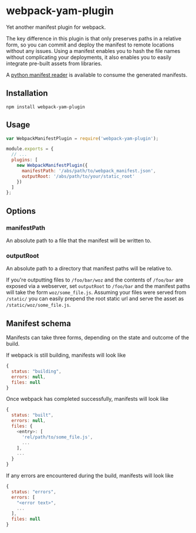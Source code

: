 webpack-yam-plugin
==================

Yet another manifest plugin for webpack.

The key difference in this plugin is that only preserves paths in a relative form,
so you can commit and deploy the manifest to remote locations without any issues.
Using a manifest enables you to hash the file names without complicating your
deployments, it also enables you to easily integrate pre-built assets from libraries.

A [python manifest reader](https://github.com/markfinger/python-webpack-manifest) is
available to consume the generated manifests.


Installation
------------

```
npm install webpack-yam-plugin
```


Usage
-----

```javascript
var WebpackManifestPlugin = require('webpack-yam-plugin');

module.exports = {
  // ...
  plugins: [
    new WebpackManifestPlugin({
      manifestPath: '/abs/path/to/webpack_manifest.json',
      outputRoot: '/abs/path/to/your/static_root'
    })
  ]
};
```


Options
-------

### manifestPath

An absolute path to a file that the manifest will be written to.

### outputRoot

An absolute path to a directory that manifest paths will be relative to.

If you're outputting files to `/foo/bar/woz` and the contents of `/foo/bar` are
exposed via a webserver, set `outputRoot` to `/foo/bar` and the manifest paths
will take the form `woz/some_file.js`. Assuming your files were served from
`/static/` you can easily prepend the root static url and serve the asset as
`/static/woz/some_file.js`.


Manifest schema
---------------

Manifests can take three forms, depending on the state and outcome of the build.

If webpack is still building, manifests will look like

```javascript
{
  status: "building",
  errors: null,
  files: null
}
```

Once webpack has completed successfully, manifests will look like

```javascript
{
  status: "built",
  errors: null,
  files: {
    <entry>: [
      'rel/path/to/some_file.js',
      ...
    ],
    ...
  }
}
```

If any errors are encountered during the build, manifests will look like

```javascript
{
  status: "errors",
  errors: [
    "<error text>",
    ...
  ],
  files: null
}
```
